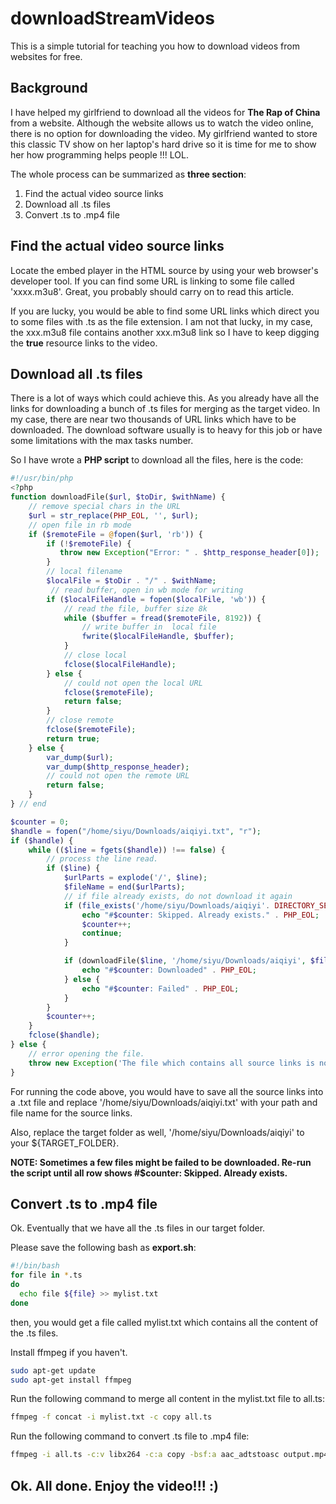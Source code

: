 # downloadStreamVideos
This is a simple tutorial for teaching you how to download videos from websites for free.


## Background
I have helped my girlfriend to download all the videos for **The Rap of China** from a website. Although the website allows us to watch the video online, there is no option for downloading the video. My girlfriend wanted to store this classic TV show on her laptop's hard drive so it is time for me to show her how programming helps people !!! LOL.

The whole process can be summarized as **three section**:
1. Find the actual video source links
2. Download all .ts files
3. Convert .ts to .mp4 file


## Find the actual video source links

Locate the embed player in the HTML source by using your web browser's developer tool. If you can find some URL is linking to some file called 'xxxx.m3u8'. Great, you probably should carry on to read this article.

If you are lucky, you would be able to find some URL links which direct you to some files with .ts as the file extension. I am not that lucky, in my case, the xxx.m3u8 file contains another xxx.m3u8 link so I have to keep digging the **true** resource links to the video.

## Download all .ts files

There is a lot of ways which could achieve this. As you already have all the links for downloading a bunch of .ts files for merging as the target video. In my case, there are near two thousands of URL links which have to be downloaded. The download software usually is to heavy for this job or have some limitations with the max tasks number.

So I have wrote a **PHP script** to download all the files, here is the code:

``` php
#!/usr/bin/php
<?php
function downloadFile($url, $toDir, $withName) {
	// remove special chars in the URL
	$url = str_replace(PHP_EOL, '', $url);
    // open file in rb mode
    if ($remoteFile = @fopen($url, 'rb')) {
    	if (!$remoteFile) {
		   throw new Exception("Error: " . $http_response_header[0]);
		}
        // local filename
        $localFile = $toDir . "/" . $withName;
         // read buffer, open in wb mode for writing
        if ($localFileHandle = fopen($localFile, 'wb')) {
            // read the file, buffer size 8k
            while ($buffer = fread($remoteFile, 8192)) {
                // write buffer in  local file
                fwrite($localFileHandle, $buffer);
            }
            // close local
            fclose($localFileHandle);
        } else {
            // could not open the local URL
            fclose($remoteFile);
            return false;
        }
        // close remote
        fclose($remoteFile);
        return true;
    } else {
    	var_dump($url);
    	var_dump($http_response_header);
        // could not open the remote URL
        return false;
    }
} // end

$counter = 0;
$handle = fopen("/home/siyu/Downloads/aiqiyi.txt", "r");
if ($handle) {
    while (($line = fgets($handle)) !== false) {
        // process the line read.
        if ($line) {
        	$urlParts = explode('/', $line);
        	$fileName = end($urlParts);
        	// if file already exists, do not download it again
        	if (file_exists('/home/siyu/Downloads/aiqiyi'. DIRECTORY_SEPARATOR . $fileName)) {
        		echo "#$counter: Skipped. Already exists." . PHP_EOL;
        		$counter++;
        		continue;
        	}

        	if (downloadFile($line, '/home/siyu/Downloads/aiqiyi', $fileName)) {
        		echo "#$counter: Downloaded" . PHP_EOL;
        	} else {
        		echo "#$counter: Failed" . PHP_EOL;
        	}
        }
        $counter++;
    }
    fclose($handle);
} else {
    // error opening the file.
    throw new Exception('The file which contains all source links is not available for read.');
}
```
For running the code above, you would have to save all the source links into a .txt file and replace '/home/siyu/Downloads/aiqiyi.txt' with your path and file name for the source links.

Also, replace the target folder as well, '/home/siyu/Downloads/aiqiyi' to your ${TARGET_FOLDER}.

**NOTE: Sometimes a few files might be failed to be downloaded. Re-run the script until all row shows #$counter: Skipped. Already exists.**


## Convert .ts to .mp4 file
Ok. Eventually that we have all the .ts files in our target folder.

Please save the following bash as **export.sh**:
``` bash
#!/bin/bash
for file in *.ts
do
  echo file ${file} >> mylist.txt
done
```

then, you would get a file called mylist.txt which contains all the content of the .ts files.

Install ffmpeg if you haven't. 
``` bash
sudo apt-get update
sudo apt-get install ffmpeg
```
Run the following command to merge all content in the mylist.txt file to all.ts:
``` bash
ffmpeg -f concat -i mylist.txt -c copy all.ts
```

Run the following command to convert .ts file to .mp4 file:
``` bash
ffmpeg -i all.ts -c:v libx264 -c:a copy -bsf:a aac_adtstoasc output.mp4
```

## Ok. All done. Enjoy the video!!! :)
